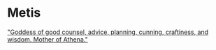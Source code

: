 # Metis
["Goddess of good counsel, advice, planning, cunning, craftiness, and wisdom. Mother of Athena."](https://en.wikipedia.org/wiki/List_of_Greek_mythological_figures#:~:text=Goddess%20of%20good%20counsel%2C%20advice%2C%20planning%2C%20cunning%2C%20craftiness%2C%20and%20wisdom.%20Mother%20of%20Athena.)
